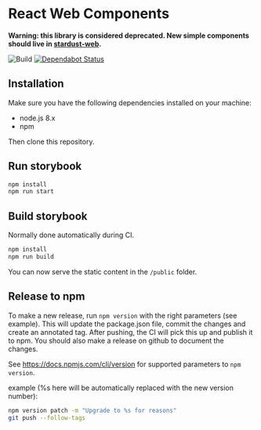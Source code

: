# React Web Components

**Warning: this library is considered deprecated.
New simple components should live in [stardust-web](https://github.com/Ultimaker/print-web).**

![Build](https://github.com/Ultimaker/react-web-components/workflows/Build%20and%20test/badge.svg)
[![Dependabot Status](https://api.dependabot.com/badges/status?host=github&repo=Ultimaker/react-web-components)](https://dependabot.com)

## Installation
Make sure you have the following dependencies installed on your machine:

* node.js 8.x
* npm

Then clone this repository.

## Run storybook
```bash
npm install
npm run start
```

## Build storybook
Normally done automatically during CI.

```bash
npm install
npm run build
```

You can now serve the static content in the `/public` folder.

## Release to npm
To make a new release, run `npm version` with the right parameters (see example). This will update the package.json file, commit the changes and create an annotated tag. After pushing, the CI will pick this up and publish it to npm. 
You should also make a release on github to document the changes.

See https://docs.npmjs.com/cli/version for supported parameters to `npm version`. 

example (%s here will be automatically replaced with the new version number):
```bash
npm version patch -m "Upgrade to %s for reasons"
git push --follow-tags
```

